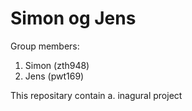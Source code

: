 # Simon og Jens

Group members:
1. Simon (zth948)
2. Jens (pwt169)

This repositary contain
  a. inagural project

